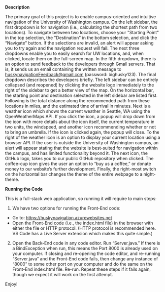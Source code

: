 **Description**

The primary goal of this project is to enable campus-oriented and intuitive navigation of the University of Washington campus. On the left sidebar, the first dropdown is for navigation (i.e., calculating the shortest path from two locations). To navigate between two locations, choose your "Starting Point" in the top selection, the "Destination" in the bottom selection, and click the “Navigate” button. If the selections are invalid, an alert will appear asking you to try again and the navigation request will fail. The next three dropdowns enable you to easily search for UW locations, and, when clicked, locate them on the full-screen map. In the fifth dropdown, there is an option to send feedback to the developers through Gmail servers. That is, it sends us an email containing the written message to huskynavigationFeedback@gmail.com (password: bighusky123). The final dropdown describes the developers briefly. The left sidebar can be entirely collapsed (and reopened) by clicking the website logo immediately to the right of the sidebar to get a better view of the map.
On the horizontal bar, the starting point and destination selected in the left sidebar are listed first. Following is the total distance along the recommended path from these locations in miles, and the estimated time of arrival in minutes. Next is a weather icon which shows the current weather in Seattle, WA using the OpenWeatherMaps API. If you click the icon, a popup will drop down from the icon with more details about the icon itself, the current temperature in two units, the windspeed, and another icon recommending whether or not to bring an umbrella. If the icon is clicked again, the popup will close. To the right of the weather icon is an option to display your current location using a browser API. If the user is outside the University of Washington campus, an alert will appear stating that the website is best-suited for navigation within the campus, and has limited functionality beyond it. The next icon, the GitHub logo, takes you to our public GitHub repository when clicked. The coffee-cup icon gives the user an option to “buy us a coffee,” or donate money to our website’s further development. Finally, the right-most switch on the horizontal bar changes the theme of the entire webpage to a night-theme.

**Running the Code**

This is a full-stack web application, so running it will require to main steps:
1.	We have two options for running the Front-End code:
-	Go to: https://huskynavigation.azurewebsites.net	
-	Open the Front-End code (i.e., the index.html file) in the browser with either the file or HTTP protocol. (HTTP protocol is recommended here. VS Code has a Live Server extension which makes this quite simple.)
2.	Open the Back-End code in any code editor. Run “Server.java.” If there is a BindException when run, this means the Port 8000 is already used on your computer. If closing and re-opening the code editor, and re-running “Server.java” and the Front-End code fails, then change any instance of “8000” to some other port on your computer and do the same on the Front-End index.html file. Re-run. Repeat these steps if it fails again, though we expect it will work on the first attempt. 

Enjoy!

